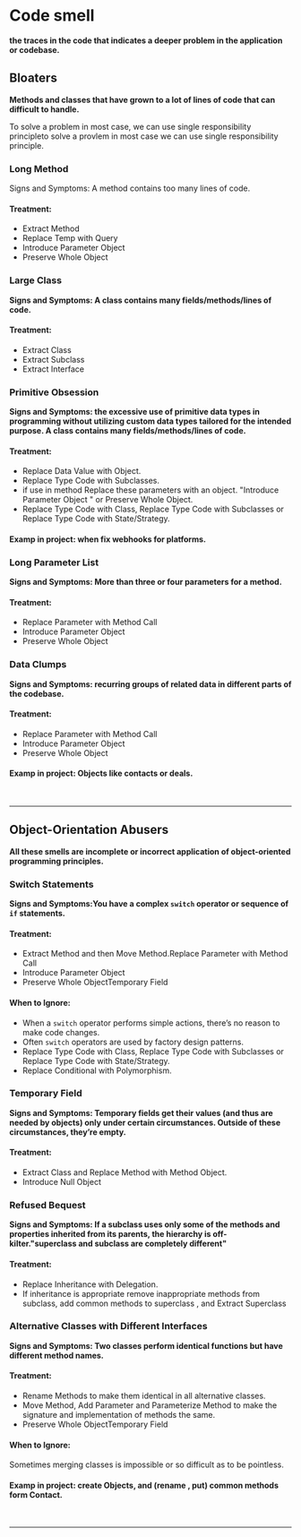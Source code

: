# Code smell

**the traces in the code that indicates a deeper problem in the application or codebase.**

## Bloaters

**Methods and classes that have grown to a lot of lines of code that can difficult to handle.**

To solve a problem in most case, we can use single responsibility principleto solve a provlem in most case we can use single responsibility principle.

### Long Method

Signs and Symptoms: A method contains too many lines of code.

#### Treatment:

* Extract Method
* Replace Temp with Query
* Introduce Parameter Object
* Preserve Whole Object

### Large Class

**Signs and Symptoms: A class contains many fields/methods/lines of code.**

#### Treatment:

* Extract Class
* Extract Subclass
* Extract Interface

### Primitive Obsession

**Signs and Symptoms: the excessive use of primitive data types in programming without utilizing custom data types tailored for the intended purpose. A class contains many fields/methods/lines of code.**

#### Treatment:

* Replace Data Value with Object.
* Replace Type Code with Subclasses.
* if use in method Replace these parameters with an object. "Introduce Parameter Object " or Preserve Whole Object.
* Replace Type Code with Class, Replace Type Code with Subclasses or Replace Type Code with State/Strategy.

#### Examp in project: when fix webhooks for platforms.

### Long Parameter List

**Signs and Symptoms: More than three or four parameters for a method.**

#### Treatment:

* Replace Parameter with Method Call
* Introduce Parameter Object
* Preserve Whole Object

### Data Clumps

**Signs and Symptoms: recurring groups of related data in different parts of the codebase.**

#### Treatment:

* Replace Parameter with Method Call
* Introduce Parameter Object
* Preserve Whole Object

#### Examp in project: Objects like contacts or deals.

<br/><hr/>

## Object-Orientation Abusers

**All these smells are incomplete or incorrect application of object-oriented programming principles.**

### Switch Statements

**Signs and Symptoms:You have a complex `switch` operator or sequence of `if` statements.**

#### Treatment:

* Extract Method and then Move Method.Replace Parameter with Method Call
* Introduce Parameter Object
* Preserve Whole ObjectTemporary Field

#### When to Ignore:

* When a `switch` operator performs simple actions, there’s no reason to make code changes.
* Often `switch` operators are used by factory design patterns.
* Replace Type Code with Class, Replace Type Code with Subclasses or Replace Type Code with State/Strategy.
* Replace Conditional with Polymorphism.

### Temporary Field

**Signs and Symptoms: Temporary fields get their values (and thus are needed by objects) only under certain circumstances. Outside of these circumstances, they’re empty.**

#### Treatment:

* Extract Class and Replace Method with Method Object.
* Introduce Null Object

### Refused Bequest

**Signs and Symptoms: If a subclass uses only some of the methods and properties inherited from its parents, the hierarchy is off-kilter."superclass and subclass are completely different"**

#### Treatment:

* Replace Inheritance with Delegation.
* If inheritance is appropriate remove inappropriate methods from subclass, add common methods to superclass , and Extract Superclass

### Alternative Classes with Different Interfaces

**Signs and Symptoms: Two classes perform identical functions but have different method names.**

#### Treatment:

* Rename Methods to make them identical in all alternative classes.
* Move Method, Add Parameter and Parameterize Method to make the signature and implementation of methods the same.
* Preserve Whole ObjectTemporary Field

#### When to Ignore:

Sometimes merging classes is impossible or so difficult as to be pointless.

#### Examp in project: create Objects, and (rename , put) common methods form Contact.

<br/><hr/>
